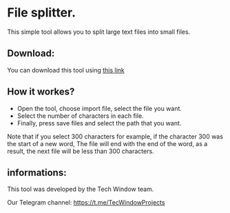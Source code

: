 # File splitter.

This simple tool allows you to split large text files into small files.

## Download:

You can download this tool using [this link](https://github.com/tecwindow/FilesSplitter/releases/download/V1.0.0/FilesSplitter.-V1.0.0.exe)

## How it workes?

- Open the tool, choose import file, select the file you want.
- Select the number of characters in each file.
- Finally, press save files and select the path that you want.

Note that if you select 300 characters for example, if the character 300 was the start of a new word, The file will end with the end of the word, as a result, the next file will be less than 300 characters.

## informations:

This tool was developed by the Tech Window team.

Our Telegram channel: https://t.me/TecWindowProjects